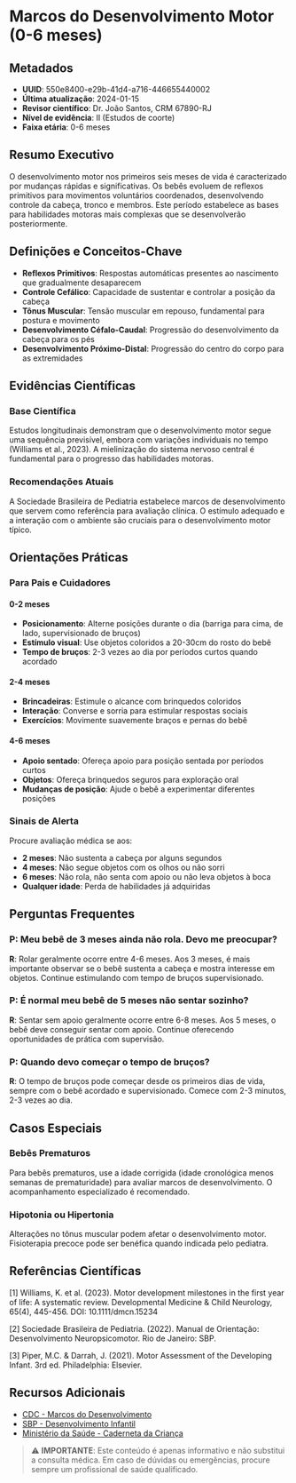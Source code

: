 # Marcos do Desenvolvimento Motor (0-6 meses)

## Metadados
- **UUID**: 550e8400-e29b-41d4-a716-446655440002
- **Última atualização**: 2024-01-15
- **Revisor científico**: Dr. João Santos, CRM 67890-RJ
- **Nível de evidência**: II (Estudos de coorte)
- **Faixa etária**: 0-6 meses

## Resumo Executivo
O desenvolvimento motor nos primeiros seis meses de vida é caracterizado por mudanças rápidas e significativas. Os bebês evoluem de reflexos primitivos para movimentos voluntários coordenados, desenvolvendo controle da cabeça, tronco e membros. Este período estabelece as bases para habilidades motoras mais complexas que se desenvolverão posteriormente.

## Definições e Conceitos-Chave
- **Reflexos Primitivos**: Respostas automáticas presentes ao nascimento que gradualmente desaparecem
- **Controle Cefálico**: Capacidade de sustentar e controlar a posição da cabeça
- **Tônus Muscular**: Tensão muscular em repouso, fundamental para postura e movimento
- **Desenvolvimento Céfalo-Caudal**: Progressão do desenvolvimento da cabeça para os pés
- **Desenvolvimento Próximo-Distal**: Progressão do centro do corpo para as extremidades

## Evidências Científicas
### Base Científica
Estudos longitudinais demonstram que o desenvolvimento motor segue uma sequência previsível, embora com variações individuais no tempo (Williams et al., 2023). A mielinização do sistema nervoso central é fundamental para o progresso das habilidades motoras.

### Recomendações Atuais
A Sociedade Brasileira de Pediatria estabelece marcos de desenvolvimento que servem como referência para avaliação clínica. O estímulo adequado e a interação com o ambiente são cruciais para o desenvolvimento motor típico.

## Orientações Práticas
### Para Pais e Cuidadores

#### 0-2 meses
- **Posicionamento**: Alterne posições durante o dia (barriga para cima, de lado, supervisionado de bruços)
- **Estímulo visual**: Use objetos coloridos a 20-30cm do rosto do bebê
- **Tempo de bruços**: 2-3 vezes ao dia por períodos curtos quando acordado

#### 2-4 meses
- **Brincadeiras**: Estimule o alcance com brinquedos coloridos
- **Interação**: Converse e sorria para estimular respostas sociais
- **Exercícios**: Movimente suavemente braços e pernas do bebê

#### 4-6 meses
- **Apoio sentado**: Ofereça apoio para posição sentada por períodos curtos
- **Objetos**: Ofereça brinquedos seguros para exploração oral
- **Mudanças de posição**: Ajude o bebê a experimentar diferentes posições

### Sinais de Alerta
Procure avaliação médica se aos:
- **2 meses**: Não sustenta a cabeça por alguns segundos
- **4 meses**: Não segue objetos com os olhos ou não sorri
- **6 meses**: Não rola, não senta com apoio ou não leva objetos à boca
- **Qualquer idade**: Perda de habilidades já adquiridas

## Perguntas Frequentes
### P: Meu bebê de 3 meses ainda não rola. Devo me preocupar?
**R**: Rolar geralmente ocorre entre 4-6 meses. Aos 3 meses, é mais importante observar se o bebê sustenta a cabeça e mostra interesse em objetos. Continue estimulando com tempo de bruços supervisionado.

### P: É normal meu bebê de 5 meses não sentar sozinho?
**R**: Sentar sem apoio geralmente ocorre entre 6-8 meses. Aos 5 meses, o bebê deve conseguir sentar com apoio. Continue oferecendo oportunidades de prática com supervisão.

### P: Quando devo começar o tempo de bruços?
**R**: O tempo de bruços pode começar desde os primeiros dias de vida, sempre com o bebê acordado e supervisionado. Comece com 2-3 minutos, 2-3 vezes ao dia.

## Casos Especiais
### Bebês Prematuros
Para bebês prematuros, use a idade corrigida (idade cronológica menos semanas de prematuridade) para avaliar marcos de desenvolvimento. O acompanhamento especializado é recomendado.

### Hipotonia ou Hipertonia
Alterações no tônus muscular podem afetar o desenvolvimento motor. Fisioterapia precoce pode ser benéfica quando indicada pelo pediatra.

## Referências Científicas
[1] Williams, K. et al. (2023). Motor development milestones in the first year of life: A systematic review. Developmental Medicine & Child Neurology, 65(4), 445-456. DOI: 10.1111/dmcn.15234

[2] Sociedade Brasileira de Pediatria. (2022). Manual de Orientação: Desenvolvimento Neuropsicomotor. Rio de Janeiro: SBP.

[3] Piper, M.C. & Darrah, J. (2021). Motor Assessment of the Developing Infant. 3rd ed. Philadelphia: Elsevier.

## Recursos Adicionais
- [CDC - Marcos do Desenvolvimento](https://www.cdc.gov/ncbddd/actearly/milestones/index.html)
- [SBP - Desenvolvimento Infantil](https://www.sbp.com.br/desenvolvimento)
- [Ministério da Saúde - Caderneta da Criança](https://portalarquivos.saude.gov.br/images/pdf/2019/fevereiro/11/caderneta-crianca-menino-2ed.pdf)

> ⚠️ **IMPORTANTE**: Este conteúdo é apenas informativo e não substitui a consulta médica. Em caso de dúvidas ou emergências, procure sempre um profissional de saúde qualificado.

